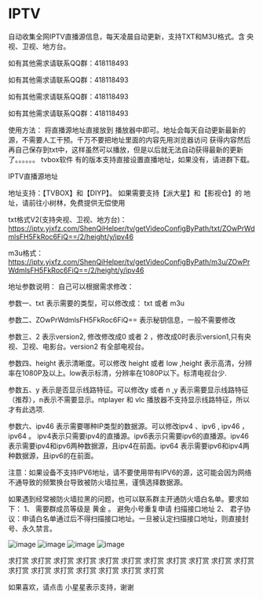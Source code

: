 # IPTV
自动收集全网IPTV直播源信息，每天凌晨自动更新，支持TXT和M3U格式。含 央视、卫视、地方台。

如有其他需求请联系QQ群：418118493

如有其他需求请联系QQ群：418118493

如有其他需求请联系QQ群：418118493

如有其他需求请联系QQ群：418118493

使用方法：
将直播源地址直接放到 播放器中即可。地址会每天自动更新最新的源，不需要人工干预。千万不要把地址里面的内容先用浏览器访问 获得内容然后再自己保存到txt中，这样虽然可以播放，但是以后就无法自动获得最新的更新了。。。。。。
tvbox软件 有的版本支持直接设置直播地址，如果没有，请进群下载。


IPTV直播源地址

地址支持：【TVBOX】和【DIYP】。 如果需要支持【派大星】和【影视仓】的 地址，请前往小树林，免费提供无偿使用

txt格式V2(支持央视、卫视、地方台)：
https://iptv.yjxfz.com/ShenQiHelper/tv/getVideoConfigByPath/txt/ZOwPrWdmlsFH5FkRoc6FiQ==/2/height/y/ipv46

m3u格式：
https://iptv.yjxfz.com/ShenQiHelper/tv/getVideoConfigByPath/m3u/ZOwPrWdmlsFH5FkRoc6FiQ==/2/height/y/ipv46

地址参数说明：
自己可以根据需求修改：
 
参数一、txt 表示需要的类型，可以修改成： txt 或者 m3u

参数二、ZOwPrWdmlsFH5FkRoc6FiQ== 表示秘钥信息，一般不需要修改

参数三、2  表示version2, 修改修改成0 或者 2 ，修改成0时表示version1,只有央视、卫视、电影台。version2 有全部电视台。

参数四、height 表示清晰度。可以修改  height 或者 low  ,height 表示高清，分辨率在1080P及以上。low表示标清，分辨率在1080P以下。标清电视台少.

参数五、y 表示是否显示线路特征。可以修改y 或者 n  ,y 表示需要显示线路特征（推荐），n表示不需要显示。ntplayer 和 vlc 播放器不支持显示线路特征，所以才有此选项.

参数六、ipv46 表示需要哪种IP类型的数据源。可以修改ipv4 、ipv6  , ipv46 ，ipv64 。 ipv4表示只需要ipv4的直播源。ipv6表示只需要ipv6的直播源。ipv46表示需要ipv4和ipv6两种数据源，且ipv4在前面。ipv64 表示需要ipv6和ipv4两种数据源，且ipv6的在前面。

注意：如果设备不支持IPV6地址，请不要使用带有IPV6的源，这可能会因为网络不通导致的频繁换台导致被防火墙拉黑，谨慎选择数据源。


如果遇到经常被防火墙拉黑的问题，也可以联系群主开通防火墙白名单。要求如下：
1、	需要群成员等级是 黄金 。 避免小号重复申请 扫描接口地址
2、	君子协议：申请白名单通过后不得扫描接口地址。一旦被认定扫描接口地址，则直接封号、永久禁言。




![image](https://github.com/2010dainifei/IPTV/assets/60343206/571823c7-2eb2-4bf8-862b-76be6a12b00b)
![image](https://github.com/2010dainifei/IPTV/assets/60343206/ba8409b0-976c-42d6-b618-7de619839ded)
![image](https://github.com/2010dainifei/IPTV/assets/60343206/5dd9e018-e84e-4f9e-ab11-5715383439cb)
![image](https://github.com/2010dainifei/IPTV/assets/60343206/46e31f8e-1587-4f07-a2a1-2534308a05ee)




求打赏    求打赏     求打赏    求打赏    求打赏    求打赏    求打赏    求打赏    求打赏
求打赏    求打赏     求打赏     求打赏    求打赏    求打赏    求打赏    求打赏    求打赏

如果喜欢，请点击 小星星表示支持，谢谢
